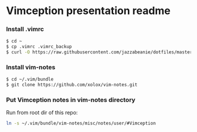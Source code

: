 # Vimception presentation readme

### Install .vimrc
```bash
$ cd ~
$ cp .vimrc .vimrc_backup
$ curl -O https://raw.githubusercontent.com/jazzabeanie/dotfiles/master/home/.vimrc
```

### Install vim-notes
```bash
$ cd ~/.vim/bundle
$ git clone https://github.com/xolox/vim-notes.git
```

### Put Vimception notes in vim-notes directory
Run from root dir of this repo:
```bash
ln -s ~/.vim/bundle/vim-notes/misc/notes/user/#Vimception
```

